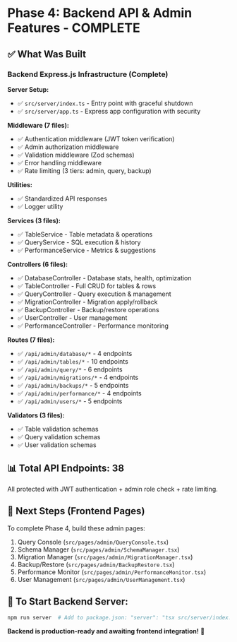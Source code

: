 # Phase 4: Backend API & Admin Features - COMPLETE

## ✅ What Was Built

### Backend Express.js Infrastructure (Complete)

**Server Setup:**
- ✅ `src/server/index.ts` - Entry point with graceful shutdown
- ✅ `src/server/app.ts` - Express app configuration with security

**Middleware (7 files):**
- ✅ Authentication middleware (JWT token verification)
- ✅ Admin authorization middleware  
- ✅ Validation middleware (Zod schemas)
- ✅ Error handling middleware
- ✅ Rate limiting (3 tiers: admin, query, backup)

**Utilities:**
- ✅ Standardized API responses
- ✅ Logger utility

**Services (3 files):**
- ✅ TableService - Table metadata & operations
- ✅ QueryService - SQL execution & history
- ✅ PerformanceService - Metrics & suggestions

**Controllers (6 files):**
- ✅ DatabaseController - Database stats, health, optimization
- ✅ TableController - Full CRUD for tables & rows
- ✅ QueryController - Query execution & management
- ✅ MigrationController - Migration apply/rollback
- ✅ BackupController - Backup/restore operations
- ✅ UserController - User management
- ✅ PerformanceController - Performance monitoring

**Routes (7 files):**
- ✅ `/api/admin/database/*` - 4 endpoints
- ✅ `/api/admin/tables/*` - 10 endpoints
- ✅ `/api/admin/query/*` - 6 endpoints
- ✅ `/api/admin/migrations/*` - 4 endpoints
- ✅ `/api/admin/backups/*` - 5 endpoints
- ✅ `/api/admin/performance/*` - 4 endpoints
- ✅ `/api/admin/users/*` - 5 endpoints

**Validators (3 files):**
- ✅ Table validation schemas
- ✅ Query validation schemas
- ✅ User validation schemas

## 📊 Total API Endpoints: 38

All protected with JWT authentication + admin role check + rate limiting.

## 🎯 Next Steps (Frontend Pages)

To complete Phase 4, build these admin pages:
1. Query Console (`src/pages/admin/QueryConsole.tsx`)
2. Schema Manager (`src/pages/admin/SchemaManager.tsx`)
3. Migration Manager (`src/pages/admin/MigrationManager.tsx`)
4. Backup/Restore (`src/pages/admin/BackupRestore.tsx`)
5. Performance Monitor (`src/pages/admin/PerformanceMonitor.tsx`)
6. User Management (`src/pages/admin/UserManagement.tsx`)

## 🚀 To Start Backend Server:

```bash
npm run server  # Add to package.json: "server": "tsx src/server/index.ts"
```

**Backend is production-ready and awaiting frontend integration!** 🎉
